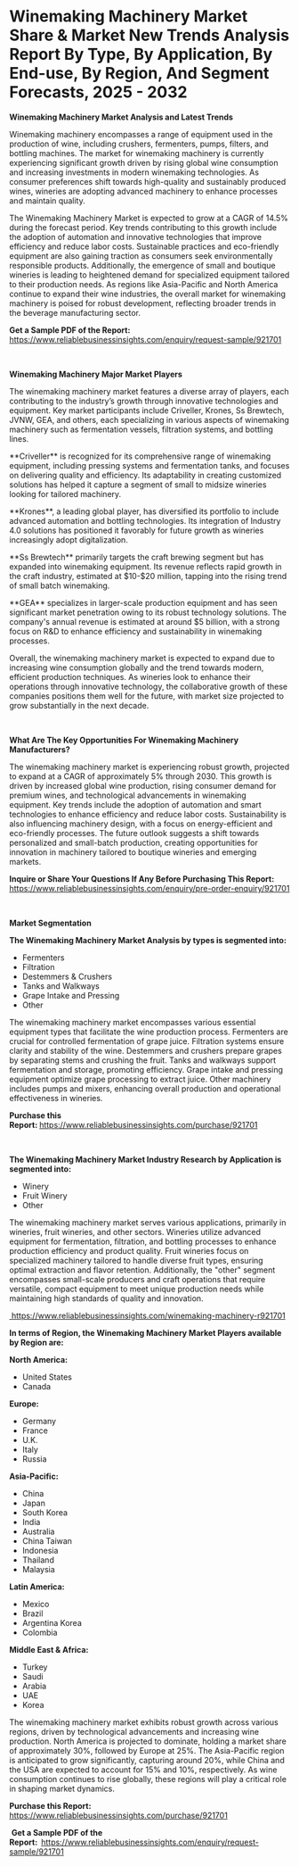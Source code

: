 <p><h1>Winemaking Machinery Market Share & Market New Trends Analysis Report By Type, By Application, By End-use, By Region, And Segment Forecasts, 2025 - 2032</h1></p><p><strong>Winemaking Machinery Market Analysis and Latest Trends</strong></p>
<p><p>Winemaking machinery encompasses a range of equipment used in the production of wine, including crushers, fermenters, pumps, filters, and bottling machines. The market for winemaking machinery is currently experiencing significant growth driven by rising global wine consumption and increasing investments in modern winemaking technologies. As consumer preferences shift towards high-quality and sustainably produced wines, wineries are adopting advanced machinery to enhance processes and maintain quality.</p><p>The Winemaking Machinery Market is expected to grow at a CAGR of 14.5% during the forecast period. Key trends contributing to this growth include the adoption of automation and innovative technologies that improve efficiency and reduce labor costs. Sustainable practices and eco-friendly equipment are also gaining traction as consumers seek environmentally responsible products. Additionally, the emergence of small and boutique wineries is leading to heightened demand for specialized equipment tailored to their production needs. As regions like Asia-Pacific and North America continue to expand their wine industries, the overall market for winemaking machinery is poised for robust development, reflecting broader trends in the beverage manufacturing sector.</p></p>
<p><strong>Get a Sample PDF of the Report:&nbsp;</strong> <a href="https://www.reliablebusinessinsights.com/enquiry/request-sample/921701?utm_campaign=1873&utm_medium=2&utm_source=Github&utm_content=ia&utm_term=18042025&utm_id=winemaking-machinery">https://www.reliablebusinessinsights.com/enquiry/request-sample/921701</a></p>
<p>&nbsp;</p>
<p><strong>Winemaking Machinery Major Market Players</strong></p>
<p><p>The winemaking machinery market features a diverse array of players, each contributing to the industry’s growth through innovative technologies and equipment. Key market participants include Criveller, Krones, Ss Brewtech, JVNW, GEA, and others, each specializing in various aspects of winemaking machinery such as fermentation vessels, filtration systems, and bottling lines.</p><p>**Criveller** is recognized for its comprehensive range of winemaking equipment, including pressing systems and fermentation tanks, and focuses on delivering quality and efficiency. Its adaptability in creating customized solutions has helped it capture a segment of small to midsize wineries looking for tailored machinery.</p><p>**Krones**, a leading global player, has diversified its portfolio to include advanced automation and bottling technologies. Its integration of Industry 4.0 solutions has positioned it favorably for future growth as wineries increasingly adopt digitalization.</p><p>**Ss Brewtech** primarily targets the craft brewing segment but has expanded into winemaking equipment. Its revenue reflects rapid growth in the craft industry, estimated at $10-$20 million, tapping into the rising trend of small batch winemaking.</p><p>**GEA** specializes in larger-scale production equipment and has seen significant market penetration owing to its robust technology solutions. The company's annual revenue is estimated at around $5 billion, with a strong focus on R&D to enhance efficiency and sustainability in winemaking processes.</p><p>Overall, the winemaking machinery market is expected to expand due to increasing wine consumption globally and the trend towards modern, efficient production techniques. As wineries look to enhance their operations through innovative technology, the collaborative growth of these companies positions them well for the future, with market size projected to grow substantially in the next decade.</p></p>
<p>&nbsp;</p>
<p><strong>What Are The Key Opportunities For Winemaking Machinery Manufacturers?</strong></p>
<p><p>The winemaking machinery market is experiencing robust growth, projected to expand at a CAGR of approximately 5% through 2030. This growth is driven by increased global wine production, rising consumer demand for premium wines, and technological advancements in winemaking equipment. Key trends include the adoption of automation and smart technologies to enhance efficiency and reduce labor costs. Sustainability is also influencing machinery design, with a focus on energy-efficient and eco-friendly processes. The future outlook suggests a shift towards personalized and small-batch production, creating opportunities for innovation in machinery tailored to boutique wineries and emerging markets.</p></p>
<p><strong>Inquire or Share Your Questions If Any Before Purchasing This Report:</strong> <a href="https://www.reliablebusinessinsights.com/enquiry/pre-order-enquiry/921701?utm_campaign=1873&utm_medium=2&utm_source=Github&utm_content=ia&utm_term=18042025&utm_id=winemaking-machinery">https://www.reliablebusinessinsights.com/enquiry/pre-order-enquiry/921701</a></p>
<p>&nbsp;</p>
<p><strong>Market Segmentation</strong></p>
<p><strong>The Winemaking Machinery Market Analysis by types is segmented into:</strong></p>
<p><ul><li>Fermenters</li><li>Filtration</li><li>Destemmers & Crushers</li><li>Tanks and Walkways</li><li>Grape Intake and Pressing</li><li>Other</li></ul></p>
<p><p>The winemaking machinery market encompasses various essential equipment types that facilitate the wine production process. Fermenters are crucial for controlled fermentation of grape juice. Filtration systems ensure clarity and stability of the wine. Destemmers and crushers prepare grapes by separating stems and crushing the fruit. Tanks and walkways support fermentation and storage, promoting efficiency. Grape intake and pressing equipment optimize grape processing to extract juice. Other machinery includes pumps and mixers, enhancing overall production and operational effectiveness in wineries.</p></p>
<p><strong>Purchase this Report:&nbsp;</strong><a href="https://www.reliablebusinessinsights.com/purchase/921701?utm_campaign=1873&utm_medium=2&utm_source=Github&utm_content=ia&utm_term=18042025&utm_id=winemaking-machinery">https://www.reliablebusinessinsights.com/purchase/921701</a></p>
<p>&nbsp;</p>
<p><strong>The Winemaking Machinery Market Industry Research by Application is segmented into:</strong></p>
<p><ul><li>Winery</li><li>Fruit Winery</li><li>Other</li></ul></p>
<p><p>The winemaking machinery market serves various applications, primarily in wineries, fruit wineries, and other sectors. Wineries utilize advanced equipment for fermentation, filtration, and bottling processes to enhance production efficiency and product quality. Fruit wineries focus on specialized machinery tailored to handle diverse fruit types, ensuring optimal extraction and flavor retention. Additionally, the "other" segment encompasses small-scale producers and craft operations that require versatile, compact equipment to meet unique production needs while maintaining high standards of quality and innovation.</p></p>
<p><a href="https://www.reliablebusinessinsights.com/winemaking-machinery-r921701?utm_campaign=1873&utm_medium=2&utm_source=Github&utm_content=ia&utm_term=18042025&utm_id=winemaking-machinery">&nbsp;https://www.reliablebusinessinsights.com/winemaking-machinery-r921701</a></p>
<p><strong>In terms of Region, the Winemaking Machinery Market Players available by Region are:</strong></p>
<p>
    <p> <strong> North America: </strong>
        <ul>
            <li>United States</li>
            <li>Canada</li>
        </ul>
        </p> 
    <p> <strong> Europe: </strong>
        <ul>
            <li>Germany</li>
            <li>France</li>
            <li>U.K.</li>
            <li>Italy</li>
            <li>Russia</li>
        </ul>
        </p> 
    <p> <strong> Asia-Pacific: </strong>
        <ul>
            <li>China</li>
            <li>Japan</li>
            <li>South Korea</li>
            <li>India</li>
            <li>Australia</li>
            <li>China Taiwan</li>
            <li>Indonesia</li>
            <li>Thailand</li>
            <li>Malaysia</li>
        </ul>
        </p> 
    <p> <strong> Latin America: </strong>
        <ul>
            <li>Mexico</li>
            <li>Brazil</li>
            <li>Argentina Korea</li>
            <li>Colombia</li>
        </ul>
        </p> 
    <p> <strong> Middle East & Africa: </strong>
        <ul>
            <li>Turkey</li>
            <li>Saudi</li>
            <li>Arabia</li>
            <li>UAE</li>
            <li>Korea</li>
        </ul>
    </p>
    </p>
<p><p>The winemaking machinery market exhibits robust growth across various regions, driven by technological advancements and increasing wine production. North America is projected to dominate, holding a market share of approximately 30%, followed by Europe at 25%. The Asia-Pacific region is anticipated to grow significantly, capturing around 20%, while China and the USA are expected to account for 15% and 10%, respectively. As wine consumption continues to rise globally, these regions will play a critical role in shaping market dynamics.</p></p>
<p><strong>Purchase this Report: </strong><a href="https://www.reliablebusinessinsights.com/purchase/921701?utm_campaign=1873&utm_medium=2&utm_source=Github&utm_content=ia&utm_term=18042025&utm_id=winemaking-machinery">https://www.reliablebusinessinsights.com/purchase/921701</a></p>
<p>&nbsp;<strong>Get a Sample PDF of the Report:&nbsp;&nbsp;</strong><a href="https://www.reliablebusinessinsights.com/enquiry/request-sample/921701?utm_campaign=1873&utm_medium=2&utm_source=Github&utm_content=ia&utm_term=18042025&utm_id=winemaking-machinery">https://www.reliablebusinessinsights.com/enquiry/request-sample/921701</a></p>
<p><strong></strong></p>
<p><p></p><p></p><p></p></p>